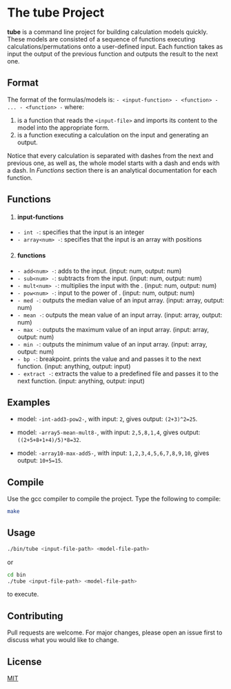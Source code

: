 # The **tube** Project

**tube** is a command line project for building calculation models quickly. These models are consisted of a sequence of functions executing calculations/permutations onto a user-defined input. Each function takes as input the output of the previous function and outputs the result to the next one.

## Format

The format of the formulas/models is:
  `- <input-function> - <function> - ... - <function> -`
 where:
  1. <input-function> is a function that reads the `<input-file>` and imports its content to the model into the appropriate form.
  2. <function> is a function executing a calculation on the input and generating an output.

  Notice that every calculation is separated with dashes from the next and previous one, as well as, the whole model starts with a dash and ends with a dash.
  In *Functions* section there is an analytical documentation for each function.

## Functions

1. #### input-functions ####
  - `- int -`: specifies that the input is an integer
  - `- array<num> -`: specifies that the input is an array with <num> positions

2. #### functions ####
 - `- add<num> -`: adds <num> to the input. (input: num, output: num)
 - `- sub<num> -`: subtracts <num> from the input. (input: num, output: num)
 - `- mult<num> -`: multiplies the input with the <num>. (input: num, output: num)
 - `- pow<num> -`: input to the power of <num>. (input: num, output: num)
 - `- med -`: outputs the median value of an input array. (input: array, output: num)
 - `- mean -`: outputs the mean value of an input array. (input: array, output: num)
 - `- max -`: outputs the maximum value of an input array. (input: array, output: num)
 - `- min -`: outputs the minimum value of an input array. (input: array, output: num)
 - `- bp -`: breakpoint. prints the value and and passes it to the next function. (input: anything, output: input)
 - `- extract -`: extracts the value to a predefined file and passes it to the next function. (input: anything, output: input)

## Examples

- model: `-int-add3-pow2-`,
  with input: `2`,
  gives output: `(2+3)^2=25`.

- model: `-array5-mean-mult8-`,
  with input: `2,5,8,1,4`,
  gives output: `((2+5+8+1+4)/5)*8=32`.

- model: `-array10-max-add5-`,
  with input: `1,2,3,4,5,6,7,8,9,10`,
  gives output: `10+5=15`.


## Compile

Use the gcc compiler to compile the project. Type the following to compile:

```bash
make
```

## Usage

```bash
./bin/tube <input-file-path> <model-file-path>
```
or
```bash
cd bin
./tube <input-file-path> <model-file-path>
```

to execute.

## Contributing
Pull requests are welcome. For major changes, please open an issue first to discuss what you would like to change.

## License
[MIT](https://choosealicense.com/licenses/mit/)
